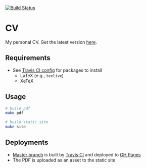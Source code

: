 [![Build Status](https://travis-ci.org/nnadeau/cv.svg?branch=master)](https://travis-ci.org/nnadeau/cv)

# CV

My personal CV.
Get the latest version [here](https://nnadeau.github.io/cv/).

## Requirements

- See [Travis CI config](.travis.yml) for packages to install
  - LaTeX (e.g., `texlive`)
  - XeTeX

## Usage

```bash
# build pdf
make pdf

# build static site
make site
```

## Deployments

- [Master branch](https://github.com/nnadeau/cv/tree/master) is built by [Travis CI](https://github.com/nnadeau/cv/blob/master/.travis.yml) and deployed to [GH Pages](https://nnadeau.github.io/cv/)
- The PDF is uploaded as an asset to the static site
